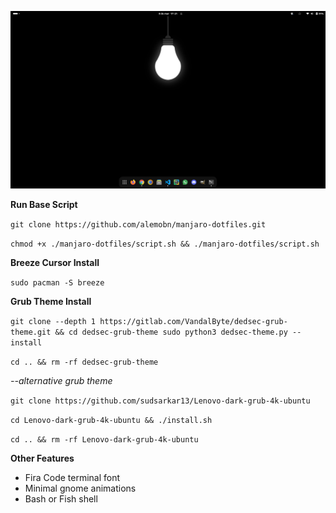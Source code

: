 ![Demo](screenshots/demo.png)

**Run Base Script**

`git clone https://github.com/alemobn/manjaro-dotfiles.git`

`chmod +x ./manjaro-dotfiles/script.sh && ./manjaro-dotfiles/script.sh`

**Breeze Cursor Install**

`sudo pacman -S breeze`

**Grub Theme Install**

`git clone --depth 1 https://gitlab.com/VandalByte/dedsec-grub-theme.git && cd dedsec-grub-theme
sudo python3 dedsec-theme.py --install`

`cd .. && rm -rf dedsec-grub-theme`

*--alternative grub theme*

`git clone https://github.com/sudsarkar13/Lenovo-dark-grub-4k-ubuntu`

`cd Lenovo-dark-grub-4k-ubuntu && ./install.sh`

`cd .. && rm -rf Lenovo-dark-grub-4k-ubuntu`

**Other Features**

- Fira Code terminal font
- Minimal gnome animations
- Bash or Fish shell
